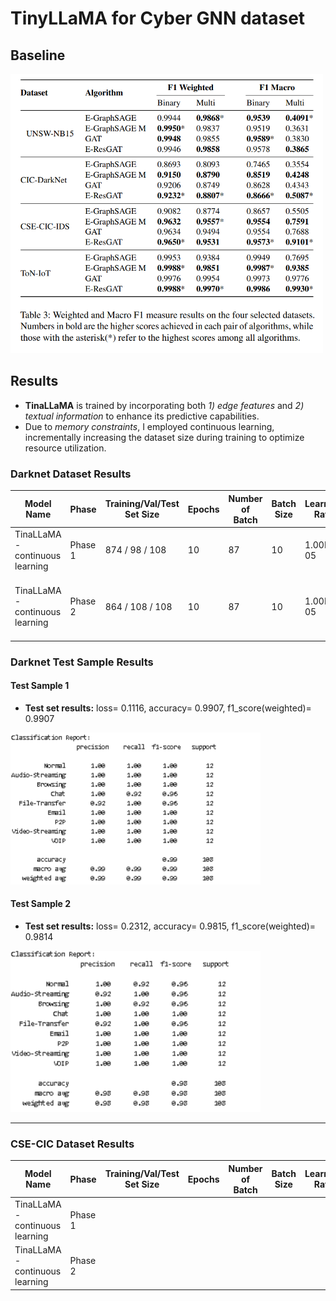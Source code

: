 # TinyLLaMA for Cyber GNN dataset
## Baseline

<img src="fig/baseline.png" alt="Baseline Result" width="500">

## Results
+ **TinaLLaMA** is trained by incorporating both _1) edge features_ and _2) textual information_ to enhance its predictive capabilities.
+ Due to *memory constraints*, I employed continuous learning, incrementally increasing the dataset size during training to optimize resource utilization.

### Darknet Dataset Results
| Model Name                                   | Phase   | Training/Val/Test Set Size | Epochs | Number of Batch | Batch Size | Learning Rate | Test Loss                                | Test F1 Score                            | Model Path                                     |
|----------------------------------------------|---------|----------------------------|--------|-----------------|------------|---------------|------------------------------------------|-------------------------------------------|------------------------------------------------|
| TinaLLaMA - continuous learning | Phase 1 | 874 / 98 / 108            | 10     | 87              | 10         | 1.00E-05      | 0.5793                                   | 0.9191                                    |     |
| TinaLLaMA - continuous learning | Phase 2 | 864 / 108 / 108            | 10     | 87              | 10         | 1.00E-05      | **0.1116** <br>another unused test set: 0.2312 | **0.9907**<br>another unused test set: 0.9814 | `model/20241109-164753_llm_w_edgefeat.pth`  |


### Darknet Test Sample Results

#### Test Sample 1
- **Test set results:** loss= 0.1116, accuracy= 0.9907, f1_score(weighted)= 0.9907

<img src="fig/darknet_classification_report_1.png" alt="Test Sample 1 Classification Report" width="400">

#### Test Sample 2
- **Test set results:** loss= 0.2312, accuracy= 0.9815, f1_score(weighted)= 0.9814


<img src="fig/darknet_classification_report_2.png" alt="Test Sample 2 Classification Report" width="400">

---

### CSE-CIC Dataset Results

| Model Name                                   | Phase   | Training/Val/Test Set Size | Epochs | Number of Batch | Batch Size | Learning Rate | Test Loss                                | Test F1 Score                            | Model Path                                     |
|----------------------------------------------|---------|----------------------------|--------|-----------------|------------|---------------|------------------------------------------|-------------------------------------------|------------------------------------------------|
| TinaLLaMA - continuous learning | Phase 1 |            |      |               |          |     |                                  |                                     |     |
| TinaLLaMA - continuous learning | Phase 2 |          |    |             |          |      |  |  |   |

